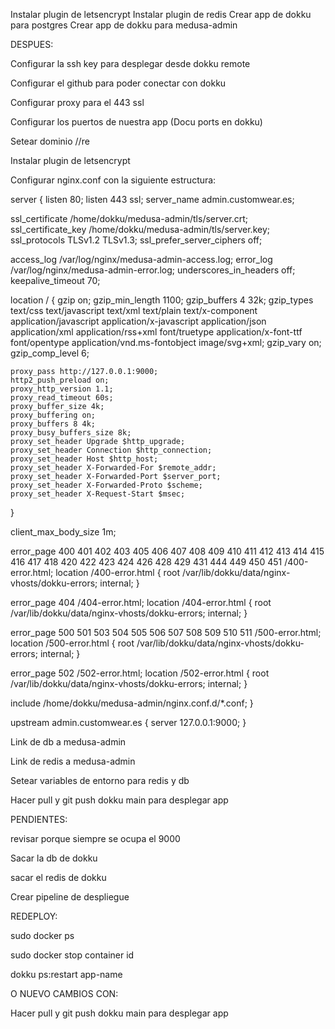 Instalar plugin de letsencrypt
Instalar plugin de redis
Crear app de dokku para postgres
Crear app de dokku para medusa-admin

DESPUES:

Configurar la ssh key para desplegar desde dokku remote

Configurar el github para poder conectar con dokku

Configurar proxy para el 443 ssl

Configurar los puertos de nuestra app (Docu ports en dokku)

Setear dominio
//re

Instalar plugin de letsencrypt

Configurar nginx.conf con la siguiente estructura:

server {
listen 80;
listen 443 ssl;
server_name admin.customwear.es;

ssl_certificate /home/dokku/medusa-admin/tls/server.crt;
ssl_certificate_key /home/dokku/medusa-admin/tls/server.key;
ssl_protocols TLSv1.2 TLSv1.3;
ssl_prefer_server_ciphers off;

access_log /var/log/nginx/medusa-admin-access.log;
error_log /var/log/nginx/medusa-admin-error.log;
underscores_in_headers off;
keepalive_timeout 70;

location / {
gzip on;
gzip_min_length 1100;
gzip_buffers 4 32k;
gzip_types text/css text/javascript text/xml text/plain text/x-component application/javascript application/x-javascript application/json application/xml application/rss+xml font/truetype application/x-font-ttf font/opentype application/vnd.ms-fontobject image/svg+xml;
gzip_vary on;
gzip_comp_level 6;

    proxy_pass http://127.0.0.1:9000;
    http2_push_preload on;
    proxy_http_version 1.1;
    proxy_read_timeout 60s;
    proxy_buffer_size 4k;
    proxy_buffering on;
    proxy_buffers 8 4k;
    proxy_busy_buffers_size 8k;
    proxy_set_header Upgrade $http_upgrade;
    proxy_set_header Connection $http_connection;
    proxy_set_header Host $http_host;
    proxy_set_header X-Forwarded-For $remote_addr;
    proxy_set_header X-Forwarded-Port $server_port;
    proxy_set_header X-Forwarded-Proto $scheme;
    proxy_set_header X-Request-Start $msec;

}

client_max_body_size 1m;

error_page 400 401 402 403 405 406 407 408 409 410 411 412 413 414 415 416 417 418 420 422 423 424 426 428 429 431 444 449 450 451 /400-error.html;
location /400-error.html {
root /var/lib/dokku/data/nginx-vhosts/dokku-errors;
internal;
}

error_page 404 /404-error.html;
location /404-error.html {
root /var/lib/dokku/data/nginx-vhosts/dokku-errors;
internal;
}

error_page 500 501 503 504 505 506 507 508 509 510 511 /500-error.html;
location /500-error.html {
root /var/lib/dokku/data/nginx-vhosts/dokku-errors;
internal;
}

error_page 502 /502-error.html;
location /502-error.html {
root /var/lib/dokku/data/nginx-vhosts/dokku-errors;
internal;
}

include /home/dokku/medusa-admin/nginx.conf.d/\*.conf;
}

upstream admin.customwear.es {
server 127.0.0.1:9000;
}

Link de db a medusa-admin

Link de redis a medusa-admin

Setear variables de entorno para redis y db

Hacer pull y git push dokku main para desplegar app

PENDIENTES:

revisar porque siempre se ocupa el 9000

Sacar la db de dokku

sacar el redis de dokku

Crear pipeline de despliegue

REDEPLOY:

sudo docker ps

sudo docker stop container id

dokku ps:restart app-name

O NUEVO CAMBIOS CON:

Hacer pull y git push dokku main para desplegar app
